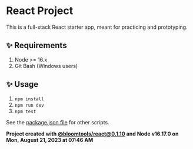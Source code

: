 # React Project

This is a full-stack React starter app, meant for practicing and prototyping.

## ✨ Requirements

1. Node >= 16.x
2. Git Bash (Windows users)

## ✨ Usage

1. `npm install`
2. `npm run dev`
3. `npm test`

See the [package.json file](./package.json) for other scripts.

**Project created with [@bloomtools/react@0.1.10](https://github.com/bloominstituteoftechnology/npm-tools-react) and Node v16.17.0 on Mon, August 21, 2023 at 07:46 AM**
